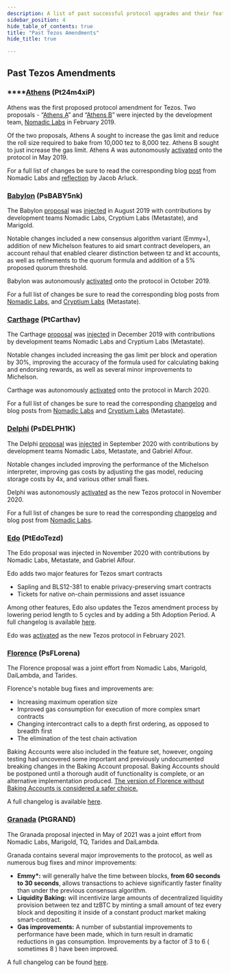 ```yaml
---
description: A list of past successful protocol upgrades and their features.
sidebar_position: 4
hide_table_of_contents: true
title: "Past Tezos Amendments"
hide_title: true

---
```


## Past Tezos Amendments

### \*\*\*\*[**Athens**](https://www.tezosagora.org/proposal/1) **\(Pt24m4xiP\)**

Athens was the first proposed protocol amendment for Tezos. Two proposals -  “[Athens A](https://forum.tezosagora.org/t/athens-a-pt24m4xip/29)” and “[Athens B](https://forum.tezosagora.org/t/athens-b-psd1ynubh/33)” were injected by the development team, [Nomadic Labs](https://blog.nomadic-labs.com/athens-our-proposals-for-the-first-voted-amendment.html) in February 2019. 

Of the two proposals, Athens A sought to increase the gas limit and reduce the roll size required to bake from 10,000 tez to 8,000 tez. Athens B sought to just increase the gas limit. Athens A was autonomously [activated](https://twitter.com/TezosAgoraBot/status/1133901612790034432?s=20) onto the protocol in May 2019. 

For a full list of changes be sure to read the corresponding blog [post](https://blog.nomadic-labs.com/athens-proposals-injected.html) from Nomadic Labs and [reflection](https://medium.com/tqtezos/reflecting-on-athens-the-first-self-amendment-of-tezos-4791ab3b1de1) by Jacob Arluck. 

### [**Babylon**](https://forum.tezosagora.org/t/babylon-2-0-1-psbabym1/1311) **\(PsBABY5nk\)**

The Babylon [proposal](https://forum.tezosagora.org/t/babylon-psbaby5nk/1171) was [injected](https://blog.nomadic-labs.com/babylon-proposal-injected.html) in August 2019 with contributions by development teams Nomadic Labs, Cryptium Labs \(Metastate\), and Marigold. 

Notable changes included a new consensus algorithm variant \(Emmy+\), addition of new Michelson features to aid smart contract developers, an account rehaul that enabled clearer distinction between tz and kt accounts, as well as refinements to the quorum formula and addition of a 5% proposed quorum threshold. 

Babylon was autonomously [activated](https://twitter.com/adrian_brink/status/1185137422432161792?s=20) onto the protocol in October 2019. 

For a full list of changes be sure to read the corresponding blog posts from [Nomadic Labs](https://blog.nomadic-labs.com/babylon-proposal-injected.html), and [Cryptium Labs](https://medium.com/metastatedev/on-babylon2-0-1-58058d9d2106) \(Metastate\). 

### [**Carthage**](https://www.tezosagora.org/proposal/7) **\(PtCarthav\)**

The Carthage [proposal](https://forum.tezosagora.org/t/carthage-ptcarthav/1466) was [injected](https://twitter.com/adrian_brink/status/1204447665230102529?s=20) in December 2019 with contributions by development teams Nomadic Labs and Cryptium Labs \(Metastate\). 

Notable changes included increasing the gas limit per block and operation by 30%, improving the accuracy of the formula used for calculating baking and endorsing rewards, as well as several minor improvements to Michelson. 

Carthage was autonomously [activated](https://twitter.com/tezos/status/1235590757416751105?s=20) onto the protocol in March 2020. 

For a full list of changes be sure to read the corresponding [changelog](https://tezos.gitlab.io/protocols/006_carthage.html#changelog) and blog posts from [Nomadic Labs](https://blog.nomadic-labs.com/carthage-changelog-and-testnet.html) and [Cryptium Labs](https://medium.com/metastatedev/updating-the-potential-carthage-proposal-and-resetting-the-carthagenet-test-network-f413a792571f) \(Metastate\). 

### [**Delphi**](https://www.tezosagora.org/proposal/8) **\(PsDELPH1K\)**

The Delphi [proposal](https://forum.tezosagora.org/t/delphi-psdelph1k/2157) was [injected](https://twitter.com/CryptiumLabs/status/1301819142018826242?s=20) in September 2020 with contributions by development teams Nomadic Labs, Metastate, and Gabriel Alfour. 

Notable changes included improving the performance of the Michelson interpreter, improving gas costs by adjusting the gas model, reducing storage costs by 4x, and various other small fixes. 

Delphi was autonomously [activated](https://twitter.com/tezos/status/1326877616322859009?s=20) as the new Tezos protocol in November 2020. 

For a full list of changes be sure to read the corresponding [changelog](https://blog.nomadic-labs.com/delphi-changelog.html#007-delphi-changelog) and blog post from [Nomadic Labs](https://blog.nomadic-labs.com/delphi-official-release.html). 

### [**Edo**](https://www.tezosagora.org/proposal/9) **\(PtEdoTezd\)**

The Edo proposal was injected in November 2020 with contributions by Nomadic Labs, Metastate, and Gabriel Alfour.

Edo adds two major features for Tezos smart contracts

* Sapling and BLS12-381 to enable privacy-preserving smart contracts
* Tickets for native on-chain permissions and asset issuance

Among other features, Edo also updates the Tezos amendment process by lowering period length to 5 cycles and by adding a 5th Adoption Period. A full changelog is available [here](https://tezos.gitlab.io/protocols/008_edo.html).

Edo was [activated](https://www.tezosagora.org/period/40) as the new Tezos protocol in February 2021.

### [Florence](https://www.tezosagora.org/period/46%20) \(PsFLorena\)

The Florence proposal was a joint effort from Nomadic Labs, Marigold, DaiLambda, and Tarides.

Florence's notable bug fixes and improvements are:

* Increasing maximum operation size
* Improved gas consumption for execution of more complex smart contracts
* Changing intercontract calls to a depth first ordering, as opposed to breadth first
* The elimination of the test chain activation

Baking Accounts were also included in the feature set, however, ongoing testing had uncovered some important and previously undocumented breaking changes in the Baking Account proposal. Baking Accounts should be postponed until a thorough audit of functionality is complete, or an alternative implementation produced. [The version of Florence without Baking Accounts is considered a safer choice.](https://blog.nomadic-labs.com/baking-accounts-proposal-contains-unexpected-breaking-changes.html)

A full changelog is available [here](http://doc.tzalpha.net/protocols/009_florence.html). 

### [Granada](https://www.tezosagora.org/period/51%20) \(PtGRAND\)

The Granada proposal injected in May of 2021 was a joint effort from Nomadic Labs, Marigold, TQ, Tarides and DaiLambda.  
  
Granada contains several major improvements to the protocol, as well as numerous bug fixes and minor improvements:

*  **Emmy\*:** will generally halve the time between blocks, **from 60 seconds to 30 seconds**, allows transactions to achieve significantly faster finality than under the previous consensus algorithm.
* **Liquidity Baking:** will incentivize large amounts of decentralized liquidity provision between tez and tzBTC by minting a small amount of tez every block and depositing it inside of a constant product market making smart-contract.
*  **Gas improvements:** A number of substantial improvements to performance have been made, which in turn result in dramatic reductions in gas consumption. Improvements by a factor of 3 to 6 \( sometimes 8 \) have been improved.  

A full changelog can be found [here](http://doc.tzalpha.net/protocols/010_granada.html%20).

